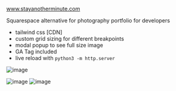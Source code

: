 
www.stayanotherminute.com


Squarespace alternative for photography portfolio for developers
- tailwind css [CDN]
- custom grid sizing for different breakpoints 
- modal popup to see full size image
- GA Tag included
- live reload with ```python3 -m http.server```

![image](https://user-images.githubusercontent.com/1423413/222411007-db4bd1e5-ce20-4a84-888d-32f007364f21.png)

![image](https://user-images.githubusercontent.com/1423413/222411127-c6dd4657-d939-498a-850e-8e8daa1305f6.png)
![image](https://user-images.githubusercontent.com/1423413/222411192-54054eda-5b21-4375-9141-cf6e8b9e3a70.png)
